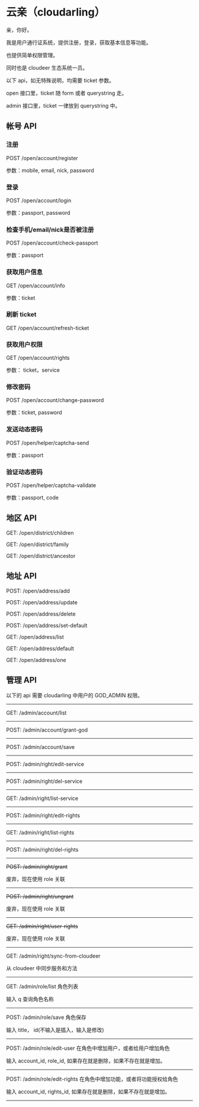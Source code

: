 # 云亲（cloudarling）

亲，你好。

我是用户通行证系统，提供注册，登录，获取基本信息等功能。

也提供简单权限管理。

同时也是 cloudeer 生态系统一员。



以下 api，如无特殊说明，均需要 ticket 参数。

open 接口里，ticket 随 form 或者 querystring 走。

admin 接口里，ticket 一律放到 querystring 中。

## 帐号 API

### 注册

POST /open/account/register

参数：mobile, email, nick, password


### 登录

POST /open/account/login

参数：passport, password

### 检查手机/email/nick是否被注册

POST /open/account/check-passport

参数：passport

### 获取用户信息

GET /open/account/info

参数：ticket

### 刷新 ticket

GET /open/account/refresh-ticket


### 获取用户权限

GET /open/account/rights

参数： ticket，service

### 修改密码

POST /open/account/change-password

参数：ticket, password

### 发送动态密码

POST /open/helper/captcha-send

参数：passport

### 验证动态密码

POST /open/helper/captcha-validate

参数：passport, code




## 地区 API

GET:  /open/district/children

GET:  /open/district/family

GET:  /open/district/ancestor




## 地址 API

POST: /open/address/add

POST: /open/address/update

POST: /open/address/delete

POST: /open/address/set-default

GET:  /open/address/list

GET:  /open/address/default

GET:  /open/address/one



## 管理 API

以下的 api 需要 cloudarling 中用户的 GOD_ADMIN 权限。

---

GET:  /admin/account/list

---

POST: /admin/account/grant-god

---------

POST: /admin/account/save

---------

POST: /admin/right/edit-service

---------

POST: /admin/right/del-service

---------

GET:  /admin/right/list-service

---------

POST: /admin/right/edit-rights

---------

GET:  /admin/right/list-rights

---------

POST: /admin/right/del-rights

---------

~~POST: /admin/right/grant~~

废弃，现在使用 role 关联

---------

~~POST: /admin/right/ungrant~~

废弃，现在使用 role 关联

---------

~~GET:  /admin/right/user-rights~~

废弃，现在使用 role 关联

---------

GET:  /admin/right/sync-from-cloudeer

从 cloudeer 中同步服务和方法

---------

GET: /admin/role/list 角色列表

输入 q 查询角色名称

------------

POST: /admin/role/save 角色保存

输入 title， id(不输入是插入，输入是修改)

---------

POST: /admin/role/edit-user 在角色中增加用户，或者给用户增加角色

输入 account_id, role_id, 如果存在就是删除，如果不存在就是增加。

---------

POST: /admin/role/edit-rights 在角色中增加功能，或者将功能授权给角色

输入 account_id, rights_id, 如果存在就是删除，如果不存在就是增加。

---------




